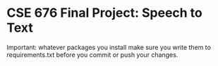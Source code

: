 # CSE 676 Final Project: Speech to Text

Important: whatever packages you install make sure you write them to requirements.txt before you commit or push your changes.
